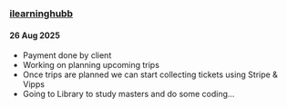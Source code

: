 ### [ilearninghubb](https://ilearninghubb.com)

#### 26 Aug 2025
- Payment done by client
- Working on planning upcoming trips
- Once trips are planned we can start collecting tickets using Stripe & Vipps
- Going to Library to study masters and do some coding...